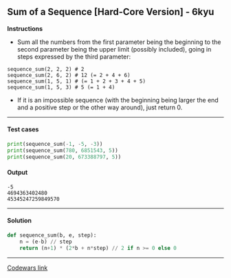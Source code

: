 ## Sum of a Sequence [Hard-Core Version] - 6kyu

**Instructions**

- Sum all the numbers from the first parameter being the beginning to the second parameter being the upper limit (possibly included), going in steps expressed by the third parameter:

```
sequence_sum(2, 2, 2) # 2
sequence_sum(2, 6, 2) # 12 (= 2 + 4 + 6)
sequence_sum(1, 5, 1) # (= 1 + 2 + 3 + 4 + 5)
sequence_sum(1, 5, 3) # 5 (= 1 + 4)
```

- If it is an impossible sequence (with the beginning being larger the end and a positive step or the other way around), just return 0.

---

#### Test cases

```python
print(sequence_sum(-1, -5, -3))
print(sequence_sum(780, 6851543, 5))
print(sequence_sum(20, 673388797, 5))
```

#### Output
```
-5
4694363402480
45345247259849570
```

---

#### Solution

```python
def sequence_sum(b, e, step):
    n = (e-b) // step
    return (n+1) * (2*b + n*step) // 2 if n >= 0 else 0
```

---


[Codewars link](https://www.codewars.com/kata/587a88a208236efe8500008b)
